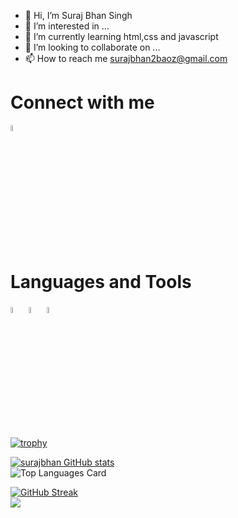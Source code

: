 - 👋 Hi, I’m  Suraj Bhan Singh
- 👀 I’m interested in ...
- 🌱 I’m currently learning html,css and javascript
- 💞️ I’m looking to collaborate on ...
- 📫 How to reach me surajbhan2baoz@gmail.com

<h1>Connect with me </h1>

<a href="https://www.linkedin.com/in/surajbhan-singh/" rel="nofollow"><img src="https://cdn-icons-png.flaticon.com/512/2504/2504923.png" data-canonical-src="https://img.icons8.com/android/24/000000/linkedin.png" width="5%" height="5%"></a>

<h1> Languages and Tools </h1>

<img src="https://cdn-icons-png.flaticon.com/512/5968/5968267.png" width="5%" height="5%" > <img src="https://cdn-icons-png.flaticon.com/512/5968/5968242.png" width="5%" height="5%" > <img src="https://cdn-icons-png.flaticon.com/512/5968/5968292.png" width="5%" height="5%" >


<!---
surajbhan-3/surajbhan-3 is a ✨ special ✨ repository because its `README.md` (this file) appears on your GitHub profile.
You can click the Preview link to take a look at your changes.
--->
[![trophy](https://github-profile-trophy.vercel.app/?username=surajbhan-3)](https://github.com/ryo-ma/github-profile-trophy)

[![surajbhan GitHub stats](https://github-readme-stats.vercel.app/api?username=surajbhan-3)](https://github.com/surajbhan-3/github-readme-stats)
<br>
![Top Languages Card](https://github-readme-stats.vercel.app/api/top-langs/?username=surajbhan-3&layout=compact)

[![GitHub Streak](https://streak-stats.demolab.com/?user=surajbhan-3)](https://git.io/streak-stats)
<br>
![](https://komarev.com/ghpvc/?username=surajbhan-3)
